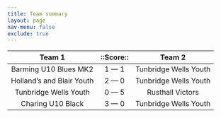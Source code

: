 ```yaml
---
title: Team summary
layout: page
nav-menu: false
exclude: true
---
```




|           Team 1            |  ::Score::  |        Team 2         |
|:---------------------------:|:-----------:|:---------------------:|
|    Barming U10 Blues MK2    | 1 &mdash; 1 | Tunbridge Wells Youth |
| Holland’s and Blair Youth | 2 &mdash; 0 | Tunbridge Wells Youth |
|    Tunbridge Wells Youth    | 0 &mdash; 5 |   Rusthall Victors    |
|      Charing U10 Black      | 3 &mdash; 0 | Tunbridge Wells Youth |

 <br /><br /><br />
